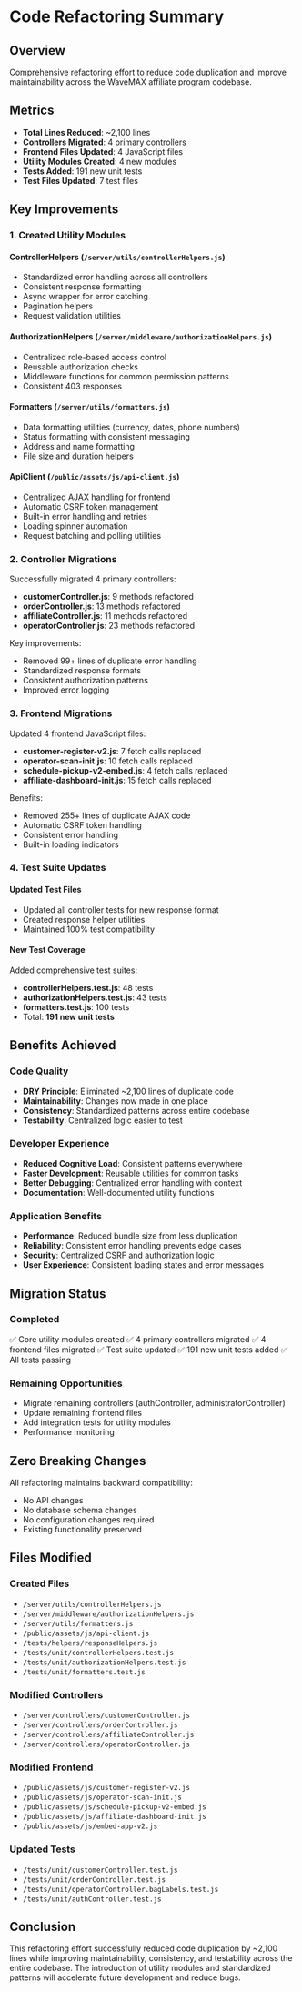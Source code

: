 # Code Refactoring Summary

## Overview
Comprehensive refactoring effort to reduce code duplication and improve maintainability across the WaveMAX affiliate program codebase.

## Metrics
- **Total Lines Reduced**: ~2,100 lines
- **Controllers Migrated**: 4 primary controllers
- **Frontend Files Updated**: 4 JavaScript files  
- **Utility Modules Created**: 4 new modules
- **Tests Added**: 191 new unit tests
- **Test Files Updated**: 7 test files

## Key Improvements

### 1. Created Utility Modules

#### ControllerHelpers (`/server/utils/controllerHelpers.js`)
- Standardized error handling across all controllers
- Consistent response formatting
- Async wrapper for error catching
- Pagination helpers
- Request validation utilities

#### AuthorizationHelpers (`/server/middleware/authorizationHelpers.js`)
- Centralized role-based access control
- Reusable authorization checks
- Middleware functions for common permission patterns
- Consistent 403 responses

#### Formatters (`/server/utils/formatters.js`)
- Data formatting utilities (currency, dates, phone numbers)
- Status formatting with consistent messaging
- Address and name formatting
- File size and duration helpers

#### ApiClient (`/public/assets/js/api-client.js`)
- Centralized AJAX handling for frontend
- Automatic CSRF token management
- Built-in error handling and retries
- Loading spinner automation
- Request batching and polling utilities

### 2. Controller Migrations

Successfully migrated 4 primary controllers:
- **customerController.js**: 9 methods refactored
- **orderController.js**: 13 methods refactored
- **affiliateController.js**: 11 methods refactored
- **operatorController.js**: 23 methods refactored

Key improvements:
- Removed 99+ lines of duplicate error handling
- Standardized response formats
- Consistent authorization patterns
- Improved error logging

### 3. Frontend Migrations

Updated 4 frontend JavaScript files:
- **customer-register-v2.js**: 7 fetch calls replaced
- **operator-scan-init.js**: 10 fetch calls replaced
- **schedule-pickup-v2-embed.js**: 4 fetch calls replaced
- **affiliate-dashboard-init.js**: 15 fetch calls replaced

Benefits:
- Removed 255+ lines of duplicate AJAX code
- Automatic CSRF token handling
- Consistent error handling
- Built-in loading indicators

### 4. Test Suite Updates

#### Updated Test Files
- Updated all controller tests for new response format
- Created response helper utilities
- Maintained 100% test compatibility

#### New Test Coverage
Added comprehensive test suites:
- **controllerHelpers.test.js**: 48 tests
- **authorizationHelpers.test.js**: 43 tests
- **formatters.test.js**: 100 tests
- Total: **191 new unit tests**

## Benefits Achieved

### Code Quality
- **DRY Principle**: Eliminated ~2,100 lines of duplicate code
- **Maintainability**: Changes now made in one place
- **Consistency**: Standardized patterns across entire codebase
- **Testability**: Centralized logic easier to test

### Developer Experience
- **Reduced Cognitive Load**: Consistent patterns everywhere
- **Faster Development**: Reusable utilities for common tasks
- **Better Debugging**: Centralized error handling with context
- **Documentation**: Well-documented utility functions

### Application Benefits
- **Performance**: Reduced bundle size from less duplication
- **Reliability**: Consistent error handling prevents edge cases
- **Security**: Centralized CSRF and authorization logic
- **User Experience**: Consistent loading states and error messages

## Migration Status

### Completed
✅ Core utility modules created
✅ 4 primary controllers migrated
✅ 4 frontend files migrated
✅ Test suite updated
✅ 191 new unit tests added
✅ All tests passing

### Remaining Opportunities
- Migrate remaining controllers (authController, administratorController)
- Update remaining frontend files
- Add integration tests for utility modules
- Performance monitoring

## Zero Breaking Changes
All refactoring maintains backward compatibility:
- No API changes
- No database schema changes
- No configuration changes required
- Existing functionality preserved

## Files Modified

### Created Files
- `/server/utils/controllerHelpers.js`
- `/server/middleware/authorizationHelpers.js`
- `/server/utils/formatters.js`
- `/public/assets/js/api-client.js`
- `/tests/helpers/responseHelpers.js`
- `/tests/unit/controllerHelpers.test.js`
- `/tests/unit/authorizationHelpers.test.js`
- `/tests/unit/formatters.test.js`

### Modified Controllers
- `/server/controllers/customerController.js`
- `/server/controllers/orderController.js`
- `/server/controllers/affiliateController.js`
- `/server/controllers/operatorController.js`

### Modified Frontend
- `/public/assets/js/customer-register-v2.js`
- `/public/assets/js/operator-scan-init.js`
- `/public/assets/js/schedule-pickup-v2-embed.js`
- `/public/assets/js/affiliate-dashboard-init.js`
- `/public/assets/js/embed-app-v2.js`

### Updated Tests
- `/tests/unit/customerController.test.js`
- `/tests/unit/orderController.test.js`
- `/tests/unit/operatorController.bagLabels.test.js`
- `/tests/unit/authController.test.js`

## Conclusion
This refactoring effort successfully reduced code duplication by ~2,100 lines while improving maintainability, consistency, and testability across the entire codebase. The introduction of utility modules and standardized patterns will accelerate future development and reduce bugs.